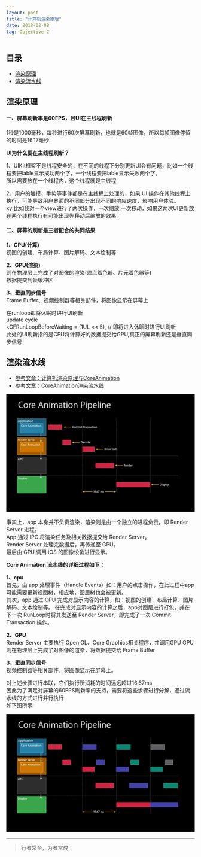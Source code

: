 ```yaml
---
layout: post
title: "计算机渲染原理"
date: 2018-02-08
tag: Objective-C
---
```



## 目录
* [渲染原理](#content1)
* [渲染流水线](#content2)




<!-- ************************************************ -->
## <a id="content1">渲染原理</a>

#### **一、屏幕刷新率是60FPS，且UI在主线程刷新**

1秒是1000毫秒，每秒进行60次屏幕刷新，也就是60帧图像，所以每帧图像停留的时间是16.17毫秒    

**UI为什么要在主线程刷新？**  

1、UIKit框架不是线程安全的，在不同的线程下分别更新UI会有问题，比如一个线程要把lable显示成功两个字，一个线程要把lable显示失败两个字。    
所以需要放在一个线程内，这个线程就是主线程        

2、用户的触摸、手势等事件都是在主线程上处理的，如果 UI 操作在其他线程上执行，可能导致用户界面的不同部分出现不同的响应速度，影响用户体验。       
xy:比如我对一个view进行了两次操作，一次缩放,一次移动，如果这两次UI更新放在两个线程执行有可能出现先移动后缩放的效果      


#### **二、屏幕的刷新是三者配合的共同结果**   

**1、CPU(计算)**    
视图的创建、布局计算、图片解码、文本绘制等

**2、GPU(渲染)**     
则在物理层上完成了对图像的渲染(顶点着色器、片元着色器等)    
数据提交到帧缓冲区  

**3、垂直同步信号**    
Frame Buffer、视频控制器等相关部件，将图像显示在屏幕上


在runloop即将休眠时进行UI刷新     
update cycle     
kCFRunLoopBeforeWaiting = (1UL << 5), // 即将进入休眠时进行UI刷新         
此处的UI刷新指的是CPU将计算好的数据提交给GPU,真正的屏幕刷新还是垂直同步信号     



<!-- ************************************************ -->
## <a id="content2">渲染流水线</a>

- [参考文章：计算机渲染原理与CoreAnimation](https://www.jianshu.com/p/ee74466f7d63)
- [参考文章：CoreAnimation渲染流水线](https://www.jianshu.com/p/a9cb00ed4372)

<img src="/images/objectC/objc12.webp">


事实上，app 本身并不负责渲染，渲染则是由一个独立的进程负责，即 Render Server 进程。        
App 通过 IPC 将渲染任务及相关数据提交给 Render Server。         
Render Server 处理完数据后，再传递至 GPU。    
最后由 GPU 调用 iOS 的图像设备进行显示。        

**Core Animation 流水线的详细过程如下：**  

**1、cpu**      
首先，由 app 处理事件（Handle Events）如：用户的点击操作，在此过程中app可能需要更新视图树，相应地，图层树也会被更新。      
其次，app 通过 CPU 完成对显示内容的计算，如：视图的创建、布局计算、图片解码、文本绘制等。
在完成对显示内容的计算之后，app对图层进行打包，并在下一次 RunLoop时将其发送至 Render Server，即完成了一次 Commit Transaction 操作。

**2、GPU**     
Render Server 主要执行 Open GL、Core Graphics相关程序，并调用GPU
GPU则在物理层上完成了对图像的渲染，将数据提交给 Frame Buffer

**3、垂直同步信号**     
视频控制器等相关部件，将图像显示在屏幕上。    

对上述步骤进行串联，它们执行所消耗的时间远远超过16.67ms       
因此为了满足对屏幕的60FPS刷新率的支持，需要将这些步骤进行分解，通过流水线的方式进行并行执行         
如下图所示:    

<img src="/images/objectC/objc13.webp">




----------
>  行者常至，为者常成！


